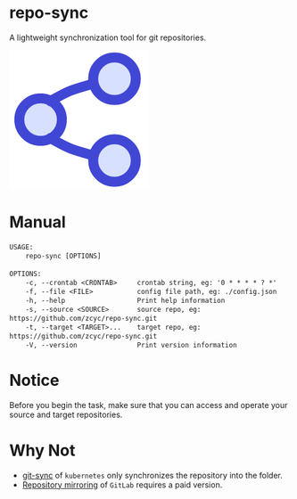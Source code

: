 # repo-sync
A lightweight synchronization tool for git repositories.

![reposync logo](/images/logo.png)

# Manual
```
USAGE:
    repo-sync [OPTIONS]

OPTIONS:
    -c, --crontab <CRONTAB>     crontab string, eg: '0 * * * * ? *'
    -f, --file <FILE>           config file path, eg: ./config.json
    -h, --help                  Print help information
    -s, --source <SOURCE>       source repo, eg: https://github.com/zcyc/repo-sync.git
    -t, --target <TARGET>...    target repo, eg: https://github.com/zcyc/repo-sync.git
    -V, --version               Print version information
```

# Notice
Before you begin the task, make sure that you can access and operate your source and target repositories.

# Why Not
- [git-sync](https://github.com/kubernetes/git-sync) of `kubernetes` only synchronizes the repository into the folder.
- [Repository mirroring](https://docs.gitlab.com/ee/user/project/repository/mirror/) of `GitLab` requires a paid version.
